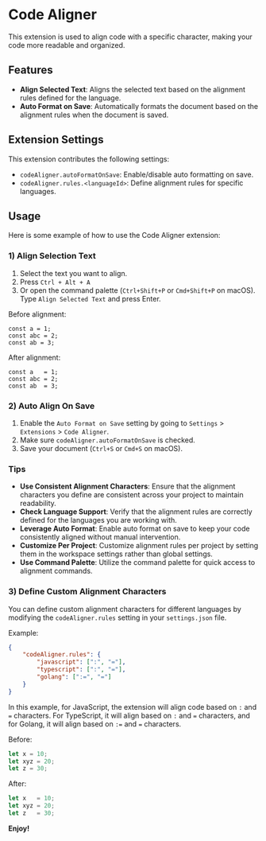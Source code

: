 # Code Aligner

This extension is used to align code with a specific character, making your code more readable and organized.

## Features

- **Align Selected Text**: Aligns the selected text based on the alignment rules defined for the language.
- **Auto Format on Save**: Automatically formats the document based on the alignment rules when the document is saved.

## Extension Settings

This extension contributes the following settings:

* `codeAligner.autoFormatOnSave`: Enable/disable auto formatting on save.
* `codeAligner.rules.<languageId>`: Define alignment rules for specific languages.

## Usage

Here is some example of how to use the Code Aligner extension:

### 1) Align Selection Text

1. Select the text you want to align.
2. Press `Ctrl + Alt + A`
3. Or open the command palette (`Ctrl+Shift+P` or `Cmd+Shift+P` on macOS). Type `Align Selected Text` and press Enter.

Before alignment:
```
const a = 1;
const abc = 2;
const ab = 3;
```

After alignment:
```
const a   = 1;
const abc = 2;
const ab  = 3;
```

### 2) Auto Align On Save

1. Enable the `Auto Format on Save` setting by going to `Settings` > `Extensions` > `Code Aligner`.
2. Make sure `codeAligner.autoFormatOnSave` is checked.
3. Save your document (`Ctrl+S` or `Cmd+S` on macOS).

### Tips

- **Use Consistent Alignment Characters**: Ensure that the alignment characters you define are consistent across your project to maintain readability.
- **Check Language Support**: Verify that the alignment rules are correctly defined for the languages you are working with.
- **Leverage Auto Format**: Enable auto format on save to keep your code consistently aligned without manual intervention.
- **Customize Per Project**: Customize alignment rules per project by setting them in the workspace settings rather than global settings.
- **Use Command Palette**: Utilize the command palette for quick access to alignment commands.


### 3) Define Custom Alignment Characters

You can define custom alignment characters for different languages by modifying the `codeAligner.rules` setting in your `settings.json` file.

Example:
```json
{
    "codeAligner.rules": {
        "javascript": [":", "="],
        "typescript": [":", "="],
        "golang": [":=", "="]
    }
}
```

In this example, for JavaScript, the extension will align code based on `:` and `=` characters. For TypeScript, it will align based on `:` and `=` characters, and for Golang, it will align based on `:=` and `=` characters.

Before:
```javascript
let x = 10;
let xyz = 20;
let z = 30;
```

After:
```javascript
let x   = 10;
let xyz = 20;
let z   = 30;
```

**Enjoy!**
